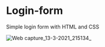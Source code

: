 # Login-form

Simple login form with HTML and CSS

![Web capture_13-3-2021_215134_](https://user-images.githubusercontent.com/73391917/111036662-55621300-8446-11eb-84b3-4039f7ebfdb2.jpeg)
